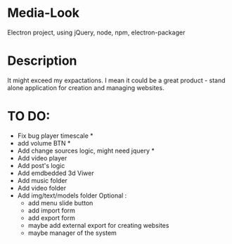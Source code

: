 # Media-Look
Electron project, using jQuery, node, npm, electron-packager

# Description
It might exceed my expactations.
I mean it could be a great product - stand alone application for creation and managing websites.

# TO DO:
 - Fix bug player timescale *
 - add volume BTN *
 - Add change sources logic, might need jquery *
 - Add video player
 - Add post's logic 
 - Add emdbedded 3d Viwer
 - Add music folder
 - Add video folder
 - Add img/text/models folder
 Optional :
 	 - add menu slide button
	 - add import form
  	 - add export form
 	 - maybe add external export for creating websites
  	 - maybe manager of the system 


